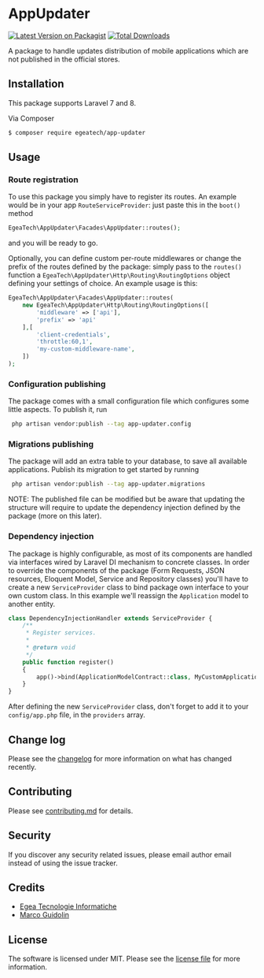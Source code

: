 # AppUpdater

[![Latest Version on Packagist][ico-version]][link-packagist]
[![Total Downloads][ico-downloads]][link-downloads]

A package to handle updates distribution of mobile applications which are not published in the official stores.

## Installation

This package supports Laravel 7 and 8. 

Via Composer

``` bash
$ composer require egeatech/app-updater
```

## Usage

### Route registration

To use this package you simply have to register its routes. An example would be in your app `RouteServiceProvider`: 
just paste this in the `boot()` method
```php
EgeaTech\AppUpdater\Facades\AppUpdater::routes();
```
and you will be ready to go.

Optionally, you can define custom per-route middlewares or change the prefix of the routes defined by the package: 
simply pass to the `routes()` function a `EgeaTech\AppUpdater\Http\Routing\RoutingOptions` object defining your settings
of choice. An example usage is this:
```php
EgeaTech\AppUpdater\Facades\AppUpdater::routes(
    new EgeaTech\AppUpdater\Http\Routing\RoutingOptions([
        'middleware' => ['api'],
        'prefix' => 'api'
    ],[
        'client-credentials',
        'throttle:60,1',
        'my-custom-middleware-name',
    ])
);
```

### Configuration publishing

The package comes with a small configuration file which configures some little aspects. To publish it, run
```bash
 php artisan vendor:publish --tag app-updater.config
```

### Migrations publishing

The package will add an extra table to your database, to save all available applications. Publish its migration to get 
started by running
```bash
 php artisan vendor:publish --tag app-updater.migrations
```
NOTE: The published file can be modified but be aware that updating the structure will require to update the dependency 
injection defined by the package (more on this later).
 

### Dependency injection

The package is highly configurable, as most of its components are handled via interfaces wired by Laravel DI mechanism
to concrete classes. In order to override the components of the package (Form Requests, JSON resources, Eloquent Model, 
Service and Repository classes) you'll have to create a new `ServiceProvider` class to bind package own interface to 
your own custom class. In this example we'll reassign the `Application` model to another entity.

```php
class DependencyInjectionHandler extends ServiceProvider {
    /**
     * Register services.
     *
     * @return void
     */
    public function register()
    {
        app()->bind(ApplicationModelContract::class, MyCustomApplication::class);
    }
}
```

After defining the new `ServiceProvider` class, don't forget to add it to your `config/app.php` file, in the `providers`
array.

## Change log

Please see the [changelog](changelog.md) for more information on what has changed recently.

## Contributing

Please see [contributing.md](contributing.md) for details.

## Security

If you discover any security related issues, please email author email instead of using the issue tracker.

## Credits

- [Egea Tecnologie Informatiche][link-author]
- [Marco Guidolin](mailto:m.guidolin@egeatech.com)

## License

The software is licensed under MIT. Please see the [license file](license.md) for more information.

[ico-version]: https://img.shields.io/packagist/v/egeatech/app-updater.svg?style=flat-square
[ico-downloads]: https://img.shields.io/packagist/dt/egeatech/app-updater.svg?style=flat-square

[link-packagist]: https://packagist.org/packages/egeatech/app-updater
[link-downloads]: https://packagist.org/packages/egeatech/app-updater
[link-travis]: https://travis-ci.org/egeatech/app-updater
[link-author]: https://egeatech.com
